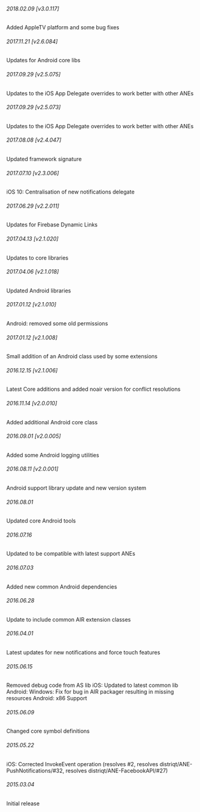 

###### 2018.02.09 [v3.0.117]

Added AppleTV platform and some bug fixes


###### 2017.11.21 [v2.6.084]

Updates for Android core libs


###### 2017.09.29 [v2.5.075]

Updates to the iOS App Delegate overrides to work better with other ANEs


###### 2017.09.29 [v2.5.073]

Updates to the iOS App Delegate overrides to work better with other ANEs


###### 2017.08.08 [v2.4.047]

Updated framework signature


###### 2017.07.10 [v2.3.006]

iOS 10: Centralisation of new notifications delegate


###### 2017.06.29 [v2.2.011]

Updates for Firebase Dynamic Links


###### 2017.04.13 [v2.1.020]

Updates to core libraries


###### 2017.04.06 [v2.1.018]

Updated Android libraries


###### 2017.01.12 [v2.1.010]

Android: removed some old permissions


###### 2017.01.12 [v2.1.008]

Small addition of an Android class used by some extensions


###### 2016.12.15 [v2.1.006]

Latest Core additions and added noair version for conflict resolutions


###### 2016.11.14 [v2.0.010]

Added additional Android core class


###### 2016.09.01 [v2.0.005]

Added some Android logging utilities


###### 2016.08.11 [v2.0.001]

Android support library update and new version system


######  2016.08.01

Updated core Android tools


######  2016.07.16

Updated to be compatible with latest support ANEs


######  2016.07.03

Added new common Android dependencies


######  2016.06.28

Update to include common AIR extension classes


###### 2016.04.01

Latest updates for new notifications and force touch features


###### 2015.06.15

Removed debug code from AS lib
iOS: Updated to latest common lib
Android: Windows: Fix for bug in AIR packager resulting in missing resources
Android: x86 Support


###### 2015.06.09

Changed core symbol definitions


###### 2015.05.22

iOS: Corrected InvokeEvent operation (resolves #2, resolves distriqt/ANE-PushNotifications/#32, resolves distriqt/ANE-FacebookAPI/#27)


###### 2015.03.04

Initial release


